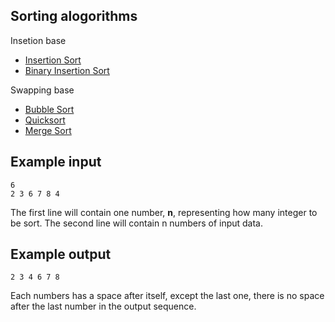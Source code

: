 ## Sorting alogorithms
Insetion base
* [Insertion Sort](./insertion_sort.cpp)
* [Binary Insertion Sort](./insertion_bs_sort.cpp)

Swapping base
* [Bubble Sort](./bubble_sort.cpp)
* [Quicksort](./quicksort.cpp)
* [Merge Sort](./mergesort.cpp)

## Example input
```
6
2 3 6 7 8 4
```
The first line will contain one number, **n**, representing how many integer to be sort. The second line will contain n numbers of input data.

## Example output
```
2 3 4 6 7 8
```
Each numbers has a space after itself, except the last one, there is no space after the last number in the output sequence.